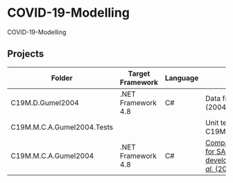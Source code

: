 # COVID-19-Modelling

COVID-19-Modelling

## Projects

Folder | Target Framework | Language | Description
------------ | ------------- | ------------- | ------------
C19M.D.Gumel2004 | .NET Framework 4.8 | C# | Data from Gumel *et al.* (2004)
C19M.M.C.A.Gumel2004.Tests | | | Unit tests for C19M.M.C.A.Gumel2004
C19M.M.C.A.Gumel2004 | .NET Framework 4.8 | C#    | [Compartmental model for SARS-CoV developed by Gumel *et al.* (2004)](https://royalsocietypublishing.org/doi/10.1098/rspb.2004.2800) 